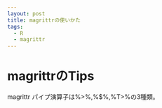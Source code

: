 ```yaml
---
layout: post
title: magrittrの使いかた
tags:
  - R
  - magrittr
---
```

# magrittrのTips

magrittr
パイプ演算子は%>%,%$%,%T>%の3種類。
